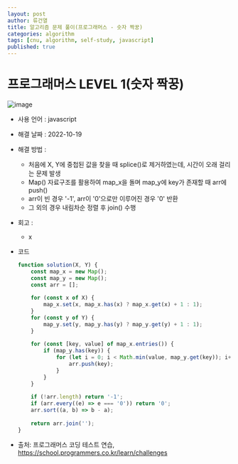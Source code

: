 ```yaml
---
layout: post
author: 류건열
title: 알고리즘 문제 풀이(프로그래머스 - 숫자 짝꿍)
categories: algorithm
tags: [cnu, algorithm, self-study, javascript]
published: true
---
```


# 프로그래머스 LEVEL 1(숫자 짝꿍)

  ![image](https://user-images.githubusercontent.com/34560965/196216691-3aedbda5-63d2-4fc4-a65e-58151ecb4658.png)

  - 사용 언어 : javascript

  - 해결 날짜 : 2022-10-19

  - 해결 방법 :
    - 처음에 X, Y에 중첩된 값을 찾을 때 splice()로 제거하였는데, 시간이 오래 걸리는 문제 발생
    - Map() 자료구조를 활용하여 map_x을 돌며 map_y에 key가 존재할 때 arr에 push()
    - arr이 빈 경우 '-1', arr이 '0'으로만 이루어진 경우 '0' 반환
    - 그 외의 경우 내림차순 정렬 후 join() 수행

  - 회고 : 
    - x
  
  - 코드

    ```javascript
    function solution(X, Y) {
        const map_x = new Map();
        const map_y = new Map();
        const arr = [];
        
        for (const x of X) {
            map_x.set(x, map_x.has(x) ? map_x.get(x) + 1 : 1);
        }
        for (const y of Y) {
            map_y.set(y, map_y.has(y) ? map_y.get(y) + 1 : 1);
        }
        
        for (const [key, value] of map_x.entries()) {
            if (map_y.has(key)) {
                for (let i = 0; i < Math.min(value, map_y.get(key)); i++) {
                    arr.push(key);
                }
            }
        }
        
        if (!arr.length) return '-1';
        if (arr.every((e) => e === '0')) return '0';
        arr.sort((a, b) => b - a);
        
        return arr.join('');
    }
    ```
    
  - 출처: 프로그래머스 코딩 테스트 연습, https://school.programmers.co.kr/learn/challenges
